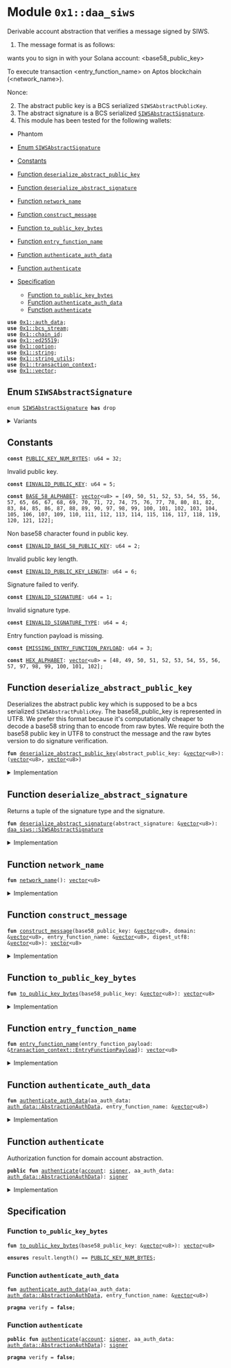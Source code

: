 
<a id="0x1_daa_siws"></a>

# Module `0x1::daa_siws`

Derivable account abstraction that verifies a message signed by
SIWS.
1. The message format is as follows:

<domain> wants you to sign in with your Solana account:
<base58_public_key>

To execute transaction <entry_function_name> on Aptos blockchain
(<network_name>).

Nonce: <digest>

2. The abstract public key is a BCS serialized <code>SIWSAbstractPublicKey</code>.
3. The abstract signature is a BCS serialized <code><a href="daa_siws.md#0x1_daa_siws_SIWSAbstractSignature">SIWSAbstractSignature</a></code>.
4. This module has been tested for the following wallets:
- Phantom


-  [Enum `SIWSAbstractSignature`](#0x1_daa_siws_SIWSAbstractSignature)
-  [Constants](#@Constants_0)
-  [Function `deserialize_abstract_public_key`](#0x1_daa_siws_deserialize_abstract_public_key)
-  [Function `deserialize_abstract_signature`](#0x1_daa_siws_deserialize_abstract_signature)
-  [Function `network_name`](#0x1_daa_siws_network_name)
-  [Function `construct_message`](#0x1_daa_siws_construct_message)
-  [Function `to_public_key_bytes`](#0x1_daa_siws_to_public_key_bytes)
-  [Function `entry_function_name`](#0x1_daa_siws_entry_function_name)
-  [Function `authenticate_auth_data`](#0x1_daa_siws_authenticate_auth_data)
-  [Function `authenticate`](#0x1_daa_siws_authenticate)
-  [Specification](#@Specification_1)
    -  [Function `to_public_key_bytes`](#@Specification_1_to_public_key_bytes)
    -  [Function `authenticate_auth_data`](#@Specification_1_authenticate_auth_data)
    -  [Function `authenticate`](#@Specification_1_authenticate)


<pre><code><b>use</b> <a href="auth_data.md#0x1_auth_data">0x1::auth_data</a>;
<b>use</b> <a href="../../aptos-stdlib/doc/bcs_stream.md#0x1_bcs_stream">0x1::bcs_stream</a>;
<b>use</b> <a href="chain_id.md#0x1_chain_id">0x1::chain_id</a>;
<b>use</b> <a href="../../aptos-stdlib/doc/ed25519.md#0x1_ed25519">0x1::ed25519</a>;
<b>use</b> <a href="../../aptos-stdlib/../move-stdlib/doc/option.md#0x1_option">0x1::option</a>;
<b>use</b> <a href="../../aptos-stdlib/../move-stdlib/doc/string.md#0x1_string">0x1::string</a>;
<b>use</b> <a href="../../aptos-stdlib/doc/string_utils.md#0x1_string_utils">0x1::string_utils</a>;
<b>use</b> <a href="transaction_context.md#0x1_transaction_context">0x1::transaction_context</a>;
<b>use</b> <a href="../../aptos-stdlib/../move-stdlib/doc/vector.md#0x1_vector">0x1::vector</a>;
</code></pre>



<a id="0x1_daa_siws_SIWSAbstractSignature"></a>

## Enum `SIWSAbstractSignature`



<pre><code>enum <a href="daa_siws.md#0x1_daa_siws_SIWSAbstractSignature">SIWSAbstractSignature</a> <b>has</b> drop
</code></pre>



<details>
<summary>Variants</summary>


<details>
<summary>RawSignature</summary>


<details>
<summary>Fields</summary>


<dl>
<dt>
<code>signature: <a href="../../aptos-stdlib/../move-stdlib/doc/vector.md#0x1_vector">vector</a>&lt;u8&gt;</code>
</dt>
<dd>

</dd>
</dl>


</details>

</details>

</details>

<a id="@Constants_0"></a>

## Constants


<a id="0x1_daa_siws_PUBLIC_KEY_NUM_BYTES"></a>



<pre><code><b>const</b> <a href="daa_siws.md#0x1_daa_siws_PUBLIC_KEY_NUM_BYTES">PUBLIC_KEY_NUM_BYTES</a>: u64 = 32;
</code></pre>



<a id="0x1_daa_siws_EINVALID_PUBLIC_KEY"></a>

Invalid public key.


<pre><code><b>const</b> <a href="daa_siws.md#0x1_daa_siws_EINVALID_PUBLIC_KEY">EINVALID_PUBLIC_KEY</a>: u64 = 5;
</code></pre>



<a id="0x1_daa_siws_BASE_58_ALPHABET"></a>



<pre><code><b>const</b> <a href="daa_siws.md#0x1_daa_siws_BASE_58_ALPHABET">BASE_58_ALPHABET</a>: <a href="../../aptos-stdlib/../move-stdlib/doc/vector.md#0x1_vector">vector</a>&lt;u8&gt; = [49, 50, 51, 52, 53, 54, 55, 56, 57, 65, 66, 67, 68, 69, 70, 71, 72, 74, 75, 76, 77, 78, 80, 81, 82, 83, 84, 85, 86, 87, 88, 89, 90, 97, 98, 99, 100, 101, 102, 103, 104, 105, 106, 107, 109, 110, 111, 112, 113, 114, 115, 116, 117, 118, 119, 120, 121, 122];
</code></pre>



<a id="0x1_daa_siws_EINVALID_BASE_58_PUBLIC_KEY"></a>

Non base58 character found in public key.


<pre><code><b>const</b> <a href="daa_siws.md#0x1_daa_siws_EINVALID_BASE_58_PUBLIC_KEY">EINVALID_BASE_58_PUBLIC_KEY</a>: u64 = 2;
</code></pre>



<a id="0x1_daa_siws_EINVALID_PUBLIC_KEY_LENGTH"></a>

Invalid public key length.


<pre><code><b>const</b> <a href="daa_siws.md#0x1_daa_siws_EINVALID_PUBLIC_KEY_LENGTH">EINVALID_PUBLIC_KEY_LENGTH</a>: u64 = 6;
</code></pre>



<a id="0x1_daa_siws_EINVALID_SIGNATURE"></a>

Signature failed to verify.


<pre><code><b>const</b> <a href="daa_siws.md#0x1_daa_siws_EINVALID_SIGNATURE">EINVALID_SIGNATURE</a>: u64 = 1;
</code></pre>



<a id="0x1_daa_siws_EINVALID_SIGNATURE_TYPE"></a>

Invalid signature type.


<pre><code><b>const</b> <a href="daa_siws.md#0x1_daa_siws_EINVALID_SIGNATURE_TYPE">EINVALID_SIGNATURE_TYPE</a>: u64 = 4;
</code></pre>



<a id="0x1_daa_siws_EMISSING_ENTRY_FUNCTION_PAYLOAD"></a>

Entry function payload is missing.


<pre><code><b>const</b> <a href="daa_siws.md#0x1_daa_siws_EMISSING_ENTRY_FUNCTION_PAYLOAD">EMISSING_ENTRY_FUNCTION_PAYLOAD</a>: u64 = 3;
</code></pre>



<a id="0x1_daa_siws_HEX_ALPHABET"></a>



<pre><code><b>const</b> <a href="daa_siws.md#0x1_daa_siws_HEX_ALPHABET">HEX_ALPHABET</a>: <a href="../../aptos-stdlib/../move-stdlib/doc/vector.md#0x1_vector">vector</a>&lt;u8&gt; = [48, 49, 50, 51, 52, 53, 54, 55, 56, 57, 97, 98, 99, 100, 101, 102];
</code></pre>



<a id="0x1_daa_siws_deserialize_abstract_public_key"></a>

## Function `deserialize_abstract_public_key`

Deserializes the abstract public key which is supposed to be a bcs
serialized <code>SIWSAbstractPublicKey</code>.  The base58_public_key is
represented in UTF8. We prefer this format because it's computationally
cheaper to decode a base58 string than to encode from raw bytes.  We
require both the base58 public key in UTF8 to construct the message and
the raw bytes version to do signature verification.


<pre><code><b>fun</b> <a href="daa_siws.md#0x1_daa_siws_deserialize_abstract_public_key">deserialize_abstract_public_key</a>(abstract_public_key: &<a href="../../aptos-stdlib/../move-stdlib/doc/vector.md#0x1_vector">vector</a>&lt;u8&gt;): (<a href="../../aptos-stdlib/../move-stdlib/doc/vector.md#0x1_vector">vector</a>&lt;u8&gt;, <a href="../../aptos-stdlib/../move-stdlib/doc/vector.md#0x1_vector">vector</a>&lt;u8&gt;)
</code></pre>



<details>
<summary>Implementation</summary>


<pre><code><b>fun</b> <a href="daa_siws.md#0x1_daa_siws_deserialize_abstract_public_key">deserialize_abstract_public_key</a>(abstract_public_key: &<a href="../../aptos-stdlib/../move-stdlib/doc/vector.md#0x1_vector">vector</a>&lt;u8&gt;):
(<a href="../../aptos-stdlib/../move-stdlib/doc/vector.md#0x1_vector">vector</a>&lt;u8&gt;, <a href="../../aptos-stdlib/../move-stdlib/doc/vector.md#0x1_vector">vector</a>&lt;u8&gt;) {
    <b>let</b> stream = <a href="../../aptos-stdlib/doc/bcs_stream.md#0x1_bcs_stream_new">bcs_stream::new</a>(*abstract_public_key);
    <b>let</b> base58_public_key = <a href="../../aptos-stdlib/doc/bcs_stream.md#0x1_bcs_stream_deserialize_vector">bcs_stream::deserialize_vector</a>&lt;u8&gt;(&<b>mut</b> stream, |x| deserialize_u8(x));
    <b>let</b> domain = <a href="../../aptos-stdlib/doc/bcs_stream.md#0x1_bcs_stream_deserialize_vector">bcs_stream::deserialize_vector</a>&lt;u8&gt;(&<b>mut</b> stream, |x| deserialize_u8(x));
    (base58_public_key, domain)
}
</code></pre>



</details>

<a id="0x1_daa_siws_deserialize_abstract_signature"></a>

## Function `deserialize_abstract_signature`

Returns a tuple of the signature type and the signature.


<pre><code><b>fun</b> <a href="daa_siws.md#0x1_daa_siws_deserialize_abstract_signature">deserialize_abstract_signature</a>(abstract_signature: &<a href="../../aptos-stdlib/../move-stdlib/doc/vector.md#0x1_vector">vector</a>&lt;u8&gt;): <a href="daa_siws.md#0x1_daa_siws_SIWSAbstractSignature">daa_siws::SIWSAbstractSignature</a>
</code></pre>



<details>
<summary>Implementation</summary>


<pre><code><b>fun</b> <a href="daa_siws.md#0x1_daa_siws_deserialize_abstract_signature">deserialize_abstract_signature</a>(abstract_signature: &<a href="../../aptos-stdlib/../move-stdlib/doc/vector.md#0x1_vector">vector</a>&lt;u8&gt;): <a href="daa_siws.md#0x1_daa_siws_SIWSAbstractSignature">SIWSAbstractSignature</a> {
    <b>let</b> stream = <a href="../../aptos-stdlib/doc/bcs_stream.md#0x1_bcs_stream_new">bcs_stream::new</a>(*abstract_signature);
    <b>let</b> signature_type = <a href="../../aptos-stdlib/doc/bcs_stream.md#0x1_bcs_stream_deserialize_u8">bcs_stream::deserialize_u8</a>(&<b>mut</b> stream);
    <b>if</b> (signature_type == 0x00) {
        <b>let</b> signature = <a href="../../aptos-stdlib/doc/bcs_stream.md#0x1_bcs_stream_deserialize_vector">bcs_stream::deserialize_vector</a>&lt;u8&gt;(&<b>mut</b> stream, |x| deserialize_u8(x));
        SIWSAbstractSignature::RawSignature { signature }
    } <b>else</b> {
        <b>abort</b>(<a href="daa_siws.md#0x1_daa_siws_EINVALID_SIGNATURE_TYPE">EINVALID_SIGNATURE_TYPE</a>)
    }
}
</code></pre>



</details>

<a id="0x1_daa_siws_network_name"></a>

## Function `network_name`



<pre><code><b>fun</b> <a href="daa_siws.md#0x1_daa_siws_network_name">network_name</a>(): <a href="../../aptos-stdlib/../move-stdlib/doc/vector.md#0x1_vector">vector</a>&lt;u8&gt;
</code></pre>



<details>
<summary>Implementation</summary>


<pre><code><b>fun</b> <a href="daa_siws.md#0x1_daa_siws_network_name">network_name</a>(): <a href="../../aptos-stdlib/../move-stdlib/doc/vector.md#0x1_vector">vector</a>&lt;u8&gt; {
    <b>let</b> <a href="chain_id.md#0x1_chain_id">chain_id</a> = <a href="chain_id.md#0x1_chain_id_get">chain_id::get</a>();
    <b>if</b> (<a href="chain_id.md#0x1_chain_id">chain_id</a> == 1) {
        b"mainnet"
    } <b>else</b> <b>if</b> (<a href="chain_id.md#0x1_chain_id">chain_id</a> == 2) {
        b"testnet"
    } <b>else</b> <b>if</b> (<a href="chain_id.md#0x1_chain_id">chain_id</a> == 4) {
        b"<b>local</b>"
    } <b>else</b> {
        <b>let</b> network_name = &<b>mut</b> <a href="../../aptos-stdlib/../move-stdlib/doc/vector.md#0x1_vector">vector</a>[];
        network_name.append(b"custom network: ");
        network_name.append(*<a href="../../aptos-stdlib/doc/string_utils.md#0x1_string_utils_to_string">string_utils::to_string</a>(&<a href="chain_id.md#0x1_chain_id">chain_id</a>).bytes());
        *network_name
    }
}
</code></pre>



</details>

<a id="0x1_daa_siws_construct_message"></a>

## Function `construct_message`



<pre><code><b>fun</b> <a href="daa_siws.md#0x1_daa_siws_construct_message">construct_message</a>(base58_public_key: &<a href="../../aptos-stdlib/../move-stdlib/doc/vector.md#0x1_vector">vector</a>&lt;u8&gt;, domain: &<a href="../../aptos-stdlib/../move-stdlib/doc/vector.md#0x1_vector">vector</a>&lt;u8&gt;, entry_function_name: &<a href="../../aptos-stdlib/../move-stdlib/doc/vector.md#0x1_vector">vector</a>&lt;u8&gt;, digest_utf8: &<a href="../../aptos-stdlib/../move-stdlib/doc/vector.md#0x1_vector">vector</a>&lt;u8&gt;): <a href="../../aptos-stdlib/../move-stdlib/doc/vector.md#0x1_vector">vector</a>&lt;u8&gt;
</code></pre>



<details>
<summary>Implementation</summary>


<pre><code><b>fun</b> <a href="daa_siws.md#0x1_daa_siws_construct_message">construct_message</a>(
    base58_public_key: &<a href="../../aptos-stdlib/../move-stdlib/doc/vector.md#0x1_vector">vector</a>&lt;u8&gt;,
    domain: &<a href="../../aptos-stdlib/../move-stdlib/doc/vector.md#0x1_vector">vector</a>&lt;u8&gt;,
    entry_function_name: &<a href="../../aptos-stdlib/../move-stdlib/doc/vector.md#0x1_vector">vector</a>&lt;u8&gt;,
    digest_utf8: &<a href="../../aptos-stdlib/../move-stdlib/doc/vector.md#0x1_vector">vector</a>&lt;u8&gt;,
): <a href="../../aptos-stdlib/../move-stdlib/doc/vector.md#0x1_vector">vector</a>&lt;u8&gt; {
    <b>let</b> message = &<b>mut</b> <a href="../../aptos-stdlib/../move-stdlib/doc/vector.md#0x1_vector">vector</a>[];
    message.append(*domain);
    message.append(b" wants you <b>to</b> sign in <b>with</b> your Solana <a href="account.md#0x1_account">account</a>:\n");
    message.append(*base58_public_key);
    message.append(b"\n\nTo execute transaction ");
    message.append(*entry_function_name);
    message.append(b" on Aptos blockchain");
    <b>let</b> network_name = <a href="daa_siws.md#0x1_daa_siws_network_name">network_name</a>();
    message.append(b" (");
    message.append(network_name);
    message.append(b")");
    message.append(b".");
    message.append(b"\n\nNonce: ");
    message.append(*digest_utf8);
    *message
}
</code></pre>



</details>

<a id="0x1_daa_siws_to_public_key_bytes"></a>

## Function `to_public_key_bytes`



<pre><code><b>fun</b> <a href="daa_siws.md#0x1_daa_siws_to_public_key_bytes">to_public_key_bytes</a>(base58_public_key: &<a href="../../aptos-stdlib/../move-stdlib/doc/vector.md#0x1_vector">vector</a>&lt;u8&gt;): <a href="../../aptos-stdlib/../move-stdlib/doc/vector.md#0x1_vector">vector</a>&lt;u8&gt;
</code></pre>



<details>
<summary>Implementation</summary>


<pre><code><b>fun</b> <a href="daa_siws.md#0x1_daa_siws_to_public_key_bytes">to_public_key_bytes</a>(base58_public_key: &<a href="../../aptos-stdlib/../move-stdlib/doc/vector.md#0x1_vector">vector</a>&lt;u8&gt;): <a href="../../aptos-stdlib/../move-stdlib/doc/vector.md#0x1_vector">vector</a>&lt;u8&gt; {
    <b>let</b> bytes = <a href="../../aptos-stdlib/../move-stdlib/doc/vector.md#0x1_vector">vector</a>[0u8];
    <b>let</b> base = 58u16;

    <b>let</b> i = 0;
    <b>while</b> (i &lt; base58_public_key.length()) {
        <b>let</b> char = base58_public_key[i];
        <b>let</b> (found, char_index) = <a href="daa_siws.md#0x1_daa_siws_BASE_58_ALPHABET">BASE_58_ALPHABET</a>.index_of(&char);
        <b>assert</b>!(found, <a href="daa_siws.md#0x1_daa_siws_EINVALID_BASE_58_PUBLIC_KEY">EINVALID_BASE_58_PUBLIC_KEY</a>);

        <b>let</b> j = 0;
        <b>let</b> carry = (char_index <b>as</b> u16);

        // For each existing byte, multiply by 58 and add carry
        <b>while</b> (j &lt; bytes.length()) {
            <b>let</b> current = (bytes[j] <b>as</b> u16);
            <b>let</b> new_carry = current * base + carry;
            bytes[j] = ((new_carry & 0xff) <b>as</b> u8);
            carry = new_carry &gt;&gt; 8;
            j = j + 1;
        };

        // Add <a href="../../aptos-stdlib/doc/any.md#0x1_any">any</a> remaining carry <b>as</b> new bytes
        <b>while</b> (carry &gt; 0) {
            bytes.push_back((carry & 0xff) <b>as</b> u8);
            carry = carry &gt;&gt; 8;
        };

        i = i + 1;
    };

    // Handle leading zeros (1's in Base58)
    <b>let</b> i = 0;
    <b>while</b> (i &lt; base58_public_key.length() && base58_public_key[i] == 49) { // '1' is 49 in ASCII
        bytes.push_back(0);
        i = i + 1;
    };

    <a href="../../aptos-stdlib/../move-stdlib/doc/vector.md#0x1_vector_reverse">vector::reverse</a>(&<b>mut</b> bytes);
    <b>assert</b>!(bytes.length() == <a href="daa_siws.md#0x1_daa_siws_PUBLIC_KEY_NUM_BYTES">PUBLIC_KEY_NUM_BYTES</a>, <a href="daa_siws.md#0x1_daa_siws_EINVALID_PUBLIC_KEY_LENGTH">EINVALID_PUBLIC_KEY_LENGTH</a>);
    bytes
}
</code></pre>



</details>

<a id="0x1_daa_siws_entry_function_name"></a>

## Function `entry_function_name`



<pre><code><b>fun</b> <a href="daa_siws.md#0x1_daa_siws_entry_function_name">entry_function_name</a>(entry_function_payload: &<a href="transaction_context.md#0x1_transaction_context_EntryFunctionPayload">transaction_context::EntryFunctionPayload</a>): <a href="../../aptos-stdlib/../move-stdlib/doc/vector.md#0x1_vector">vector</a>&lt;u8&gt;
</code></pre>



<details>
<summary>Implementation</summary>


<pre><code><b>fun</b> <a href="daa_siws.md#0x1_daa_siws_entry_function_name">entry_function_name</a>(entry_function_payload: &EntryFunctionPayload): <a href="../../aptos-stdlib/../move-stdlib/doc/vector.md#0x1_vector">vector</a>&lt;u8&gt; {
    <b>let</b> entry_function_name = &<b>mut</b> <a href="../../aptos-stdlib/../move-stdlib/doc/vector.md#0x1_vector">vector</a>[];
    <b>let</b> addr_str = <a href="../../aptos-stdlib/doc/string_utils.md#0x1_string_utils_to_string">string_utils::to_string</a>(
        &<a href="transaction_context.md#0x1_transaction_context_account_address">transaction_context::account_address</a>(entry_function_payload)
    ).bytes();
    // .slice(1) <b>to</b> remove the leading '@' char
    entry_function_name.append(addr_str.slice(1, addr_str.length()));
    entry_function_name.append(b"::");
    entry_function_name.append(
        *<a href="transaction_context.md#0x1_transaction_context_module_name">transaction_context::module_name</a>(entry_function_payload).bytes()
    );
    entry_function_name.append(b"::");
    entry_function_name.append(
        *<a href="transaction_context.md#0x1_transaction_context_function_name">transaction_context::function_name</a>(entry_function_payload).bytes()
    );
    *entry_function_name
}
</code></pre>



</details>

<a id="0x1_daa_siws_authenticate_auth_data"></a>

## Function `authenticate_auth_data`



<pre><code><b>fun</b> <a href="daa_siws.md#0x1_daa_siws_authenticate_auth_data">authenticate_auth_data</a>(aa_auth_data: <a href="auth_data.md#0x1_auth_data_AbstractionAuthData">auth_data::AbstractionAuthData</a>, entry_function_name: &<a href="../../aptos-stdlib/../move-stdlib/doc/vector.md#0x1_vector">vector</a>&lt;u8&gt;)
</code></pre>



<details>
<summary>Implementation</summary>


<pre><code><b>fun</b> <a href="daa_siws.md#0x1_daa_siws_authenticate_auth_data">authenticate_auth_data</a>(
    aa_auth_data: AbstractionAuthData,
    entry_function_name: &<a href="../../aptos-stdlib/../move-stdlib/doc/vector.md#0x1_vector">vector</a>&lt;u8&gt;
) {
    <b>let</b> abstract_public_key = aa_auth_data.derivable_abstract_public_key();
    <b>let</b> (base58_public_key, domain) = <a href="daa_siws.md#0x1_daa_siws_deserialize_abstract_public_key">deserialize_abstract_public_key</a>(abstract_public_key);
    <b>let</b> digest_utf8 = <a href="../../aptos-stdlib/doc/string_utils.md#0x1_string_utils_to_string">string_utils::to_string</a>(aa_auth_data.digest()).bytes();
    <b>let</b> message = <a href="daa_siws.md#0x1_daa_siws_construct_message">construct_message</a>(&base58_public_key, &domain, entry_function_name, digest_utf8);

    <b>let</b> public_key_bytes = <a href="daa_siws.md#0x1_daa_siws_to_public_key_bytes">to_public_key_bytes</a>(&base58_public_key);
    <b>let</b> public_key = new_validated_public_key_from_bytes(public_key_bytes);
    <b>assert</b>!(public_key.is_some(), <a href="daa_siws.md#0x1_daa_siws_EINVALID_PUBLIC_KEY">EINVALID_PUBLIC_KEY</a>);
    <b>let</b> abstract_signature = <a href="daa_siws.md#0x1_daa_siws_deserialize_abstract_signature">deserialize_abstract_signature</a>(aa_auth_data.derivable_abstract_signature());
    match (abstract_signature) {
        SIWSAbstractSignature::RawSignature { signature: signature_bytes } =&gt; {
            <b>let</b> signature = new_signature_from_bytes(signature_bytes);
            <b>assert</b>!(
                <a href="../../aptos-stdlib/doc/ed25519.md#0x1_ed25519_signature_verify_strict">ed25519::signature_verify_strict</a>(
                    &signature,
                    &public_key_into_unvalidated(public_key.destroy_some()),
                    message,
                ),
                <a href="daa_siws.md#0x1_daa_siws_EINVALID_SIGNATURE">EINVALID_SIGNATURE</a>
            );
        },
    };
}
</code></pre>



</details>

<a id="0x1_daa_siws_authenticate"></a>

## Function `authenticate`

Authorization function for domain account abstraction.


<pre><code><b>public</b> <b>fun</b> <a href="daa_siws.md#0x1_daa_siws_authenticate">authenticate</a>(<a href="account.md#0x1_account">account</a>: <a href="../../aptos-stdlib/../move-stdlib/doc/signer.md#0x1_signer">signer</a>, aa_auth_data: <a href="auth_data.md#0x1_auth_data_AbstractionAuthData">auth_data::AbstractionAuthData</a>): <a href="../../aptos-stdlib/../move-stdlib/doc/signer.md#0x1_signer">signer</a>
</code></pre>



<details>
<summary>Implementation</summary>


<pre><code><b>public</b> <b>fun</b> <a href="daa_siws.md#0x1_daa_siws_authenticate">authenticate</a>(<a href="account.md#0x1_account">account</a>: <a href="../../aptos-stdlib/../move-stdlib/doc/signer.md#0x1_signer">signer</a>, aa_auth_data: AbstractionAuthData): <a href="../../aptos-stdlib/../move-stdlib/doc/signer.md#0x1_signer">signer</a> {
    <b>let</b> maybe_entry_function_payload = <a href="transaction_context.md#0x1_transaction_context_entry_function_payload">transaction_context::entry_function_payload</a>();
    <b>if</b> (maybe_entry_function_payload.is_some()) {
        <b>let</b> entry_function_payload = maybe_entry_function_payload.destroy_some();
        <b>let</b> entry_function_name = <a href="daa_siws.md#0x1_daa_siws_entry_function_name">entry_function_name</a>(&entry_function_payload);
        <a href="daa_siws.md#0x1_daa_siws_authenticate_auth_data">authenticate_auth_data</a>(aa_auth_data, &entry_function_name);
        <a href="account.md#0x1_account">account</a>
    } <b>else</b> {
        <b>abort</b>(<a href="daa_siws.md#0x1_daa_siws_EMISSING_ENTRY_FUNCTION_PAYLOAD">EMISSING_ENTRY_FUNCTION_PAYLOAD</a>)
    }
}
</code></pre>



</details>

<a id="@Specification_1"></a>

## Specification


<a id="@Specification_1_to_public_key_bytes"></a>

### Function `to_public_key_bytes`


<pre><code><b>fun</b> <a href="daa_siws.md#0x1_daa_siws_to_public_key_bytes">to_public_key_bytes</a>(base58_public_key: &<a href="../../aptos-stdlib/../move-stdlib/doc/vector.md#0x1_vector">vector</a>&lt;u8&gt;): <a href="../../aptos-stdlib/../move-stdlib/doc/vector.md#0x1_vector">vector</a>&lt;u8&gt;
</code></pre>




<pre><code><b>ensures</b> result.length() == <a href="daa_siws.md#0x1_daa_siws_PUBLIC_KEY_NUM_BYTES">PUBLIC_KEY_NUM_BYTES</a>;
</code></pre>



<a id="@Specification_1_authenticate_auth_data"></a>

### Function `authenticate_auth_data`


<pre><code><b>fun</b> <a href="daa_siws.md#0x1_daa_siws_authenticate_auth_data">authenticate_auth_data</a>(aa_auth_data: <a href="auth_data.md#0x1_auth_data_AbstractionAuthData">auth_data::AbstractionAuthData</a>, entry_function_name: &<a href="../../aptos-stdlib/../move-stdlib/doc/vector.md#0x1_vector">vector</a>&lt;u8&gt;)
</code></pre>




<pre><code><b>pragma</b> verify = <b>false</b>;
</code></pre>



<a id="@Specification_1_authenticate"></a>

### Function `authenticate`


<pre><code><b>public</b> <b>fun</b> <a href="daa_siws.md#0x1_daa_siws_authenticate">authenticate</a>(<a href="account.md#0x1_account">account</a>: <a href="../../aptos-stdlib/../move-stdlib/doc/signer.md#0x1_signer">signer</a>, aa_auth_data: <a href="auth_data.md#0x1_auth_data_AbstractionAuthData">auth_data::AbstractionAuthData</a>): <a href="../../aptos-stdlib/../move-stdlib/doc/signer.md#0x1_signer">signer</a>
</code></pre>




<pre><code><b>pragma</b> verify = <b>false</b>;
</code></pre>


[move-book]: https://aptos.dev/move/book/SUMMARY
